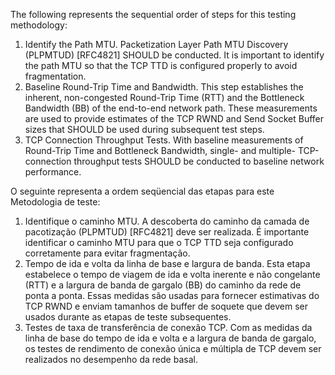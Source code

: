 The following represents the sequential order of steps for this testing methodology:

1.  Identify the Path MTU. Packetization Layer Path MTU Discovery (PLPMTUD) [RFC4821] SHOULD be conducted. It is important to identify the path MTU so that the TCP TTD is configured properly to avoid fragmentation.
2.  Baseline Round-Trip Time and Bandwidth. This step establishes the inherent, non-congested Round-Trip Time (RTT) and the Bottleneck Bandwidth (BB) of the end-to-end network path. These measurements are used to provide estimates of the TCP RWND and Send Socket Buffer sizes that SHOULD be used during subsequent test steps.
3.  TCP Connection Throughput Tests. With baseline measurements of Round-Trip Time and Bottleneck Bandwidth, single- and multiple- TCP-connection throughput tests SHOULD be conducted to baseline network performance.

O seguinte representa a ordem seqüencial das etapas para este Metodologia de teste:

1. Identifique o caminho MTU. A descoberta do caminho da camada de pacotização (PLPMTUD) [RFC4821] deve ser realizada. É importante identificar o caminho MTU para que o TCP TTD seja configurado corretamente para evitar fragmentação.
2. Tempo de ida e volta da linha de base e largura de banda. Esta etapa estabelece o tempo de viagem de ida e volta inerente e não congelante (RTT) e a largura de banda de gargalo (BB) do caminho da rede de ponta a ponta. Essas medidas são usadas para fornecer estimativas do TCP RWND e enviam tamanhos de buffer de soquete que devem ser usados durante as etapas de teste subsequentes.
3. Testes de taxa de transferência de conexão TCP. Com as medidas da linha de base do tempo de ida e volta e a largura de banda de gargalo, os testes de rendimento de conexão única e múltipla de TCP devem ser realizados no desempenho da rede basal.
